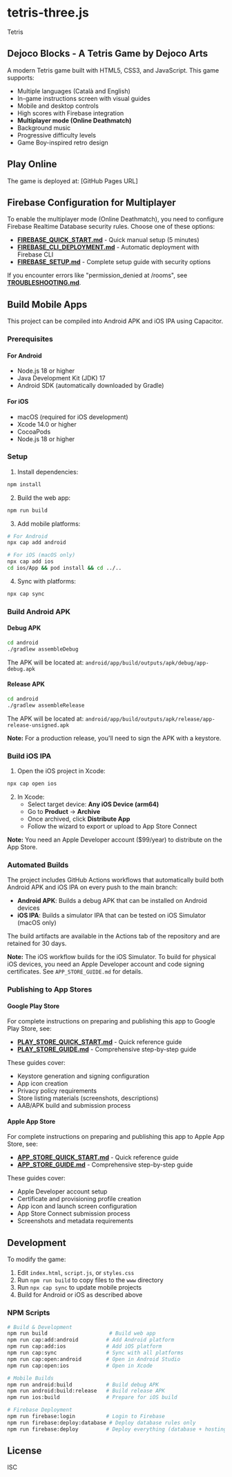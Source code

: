 # tetris-three.js
Tetris

## Dejoco Blocks - A Tetris Game by Dejoco Arts

A modern Tetris game built with HTML5, CSS3, and JavaScript. This game supports:
- Multiple languages (Català and English)
- In-game instructions screen with visual guides
- Mobile and desktop controls
- High scores with Firebase integration
- **Multiplayer mode (Online Deathmatch)**
- Background music
- Progressive difficulty levels
- Game Boy-inspired retro design

## Play Online

The game is deployed at: [GitHub Pages URL]

## Firebase Configuration for Multiplayer

To enable the multiplayer mode (Online Deathmatch), you need to configure Firebase Realtime Database security rules. Choose one of these options:

- **[FIREBASE_QUICK_START.md](FIREBASE_QUICK_START.md)** - Quick manual setup (5 minutes)
- **[FIREBASE_CLI_DEPLOYMENT.md](FIREBASE_CLI_DEPLOYMENT.md)** - Automatic deployment with Firebase CLI
- **[FIREBASE_SETUP.md](FIREBASE_SETUP.md)** - Complete setup guide with security options

If you encounter errors like "permission_denied at /rooms", see **[TROUBLESHOOTING.md](TROUBLESHOOTING.md)**.

## Build Mobile Apps

This project can be compiled into Android APK and iOS IPA using Capacitor.

### Prerequisites

#### For Android
- Node.js 18 or higher
- Java Development Kit (JDK) 17
- Android SDK (automatically downloaded by Gradle)

#### For iOS
- macOS (required for iOS development)
- Xcode 14.0 or higher
- CocoaPods
- Node.js 18 or higher

### Setup

1. Install dependencies:
```bash
npm install
```

2. Build the web app:
```bash
npm run build
```

3. Add mobile platforms:
```bash
# For Android
npx cap add android

# For iOS (macOS only)
npx cap add ios
cd ios/App && pod install && cd ../..
```

4. Sync with platforms:
```bash
npx cap sync
```

### Build Android APK

#### Debug APK
```bash
cd android
./gradlew assembleDebug
```

The APK will be located at: `android/app/build/outputs/apk/debug/app-debug.apk`

#### Release APK
```bash
cd android
./gradlew assembleRelease
```

The APK will be located at: `android/app/build/outputs/apk/release/app-release-unsigned.apk`

**Note:** For a production release, you'll need to sign the APK with a keystore.

### Build iOS IPA

1. Open the iOS project in Xcode:
```bash
npx cap open ios
```

2. In Xcode:
   - Select target device: **Any iOS Device (arm64)**
   - Go to **Product** → **Archive**
   - Once archived, click **Distribute App**
   - Follow the wizard to export or upload to App Store Connect

**Note:** You need an Apple Developer account ($99/year) to distribute on the App Store.

### Automated Builds

The project includes GitHub Actions workflows that automatically build both Android APK and iOS IPA on every push to the main branch:

- **Android APK**: Builds a debug APK that can be installed on Android devices
- **iOS IPA**: Builds a simulator IPA that can be tested on iOS Simulator (macOS only)

The build artifacts are available in the Actions tab of the repository and are retained for 30 days.

**Note:** The iOS workflow builds for the iOS Simulator. To build for physical iOS devices, you need an Apple Developer account and code signing certificates. See `APP_STORE_GUIDE.md` for details.

### Publishing to App Stores

#### Google Play Store

For complete instructions on preparing and publishing this app to Google Play Store, see:
- **[PLAY_STORE_QUICK_START.md](PLAY_STORE_QUICK_START.md)** - Quick reference guide
- **[PLAY_STORE_GUIDE.md](PLAY_STORE_GUIDE.md)** - Comprehensive step-by-step guide

These guides cover:
- Keystore generation and signing configuration
- App icon creation
- Privacy policy requirements
- Store listing materials (screenshots, descriptions)
- AAB/APK build and submission process

#### Apple App Store

For complete instructions on preparing and publishing this app to Apple App Store, see:
- **[APP_STORE_QUICK_START.md](APP_STORE_QUICK_START.md)** - Quick reference guide
- **[APP_STORE_GUIDE.md](APP_STORE_GUIDE.md)** - Comprehensive step-by-step guide

These guides cover:
- Apple Developer account setup
- Certificate and provisioning profile creation
- App icon and launch screen configuration
- App Store Connect submission process
- Screenshots and metadata requirements

## Development

To modify the game:
1. Edit `index.html`, `script.js`, or `styles.css`
2. Run `npm run build` to copy files to the `www` directory
3. Run `npx cap sync` to update mobile projects
4. Build for Android or iOS as described above

### NPM Scripts

```bash
# Build & Development
npm run build                    # Build web app
npm run cap:add:android         # Add Android platform
npm run cap:add:ios             # Add iOS platform
npm run cap:sync                # Sync with all platforms
npm run cap:open:android        # Open in Android Studio
npm run cap:open:ios            # Open in Xcode

# Mobile Builds
npm run android:build           # Build debug APK
npm run android:build:release   # Build release APK
npm run ios:build               # Prepare for iOS build

# Firebase Deployment
npm run firebase:login          # Login to Firebase
npm run firebase:deploy:database # Deploy database rules only
npm run firebase:deploy         # Deploy everything (database + hosting)
```

## License

ISC
